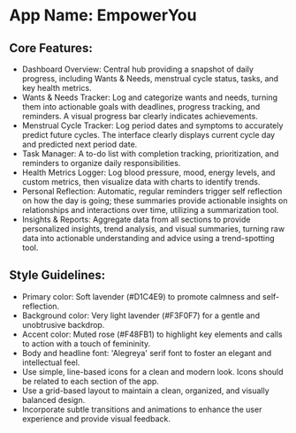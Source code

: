 # **App Name**: EmpowerYou

## Core Features:

- Dashboard Overview: Central hub providing a snapshot of daily progress, including Wants & Needs, menstrual cycle status, tasks, and key health metrics.
- Wants & Needs Tracker: Log and categorize wants and needs, turning them into actionable goals with deadlines, progress tracking, and reminders. A visual progress bar clearly indicates achievements.
- Menstrual Cycle Tracker: Log period dates and symptoms to accurately predict future cycles. The interface clearly displays current cycle day and predicted next period date.
- Task Manager: A to-do list with completion tracking, prioritization, and reminders to organize daily responsibilities.
- Health Metrics Logger: Log blood pressure, mood, energy levels, and custom metrics, then visualize data with charts to identify trends.
- Personal Reflection: Automatic, regular reminders trigger self reflection on how the day is going; these summaries provide actionable insights on relationships and interactions over time, utilizing a summarization tool.
- Insights & Reports: Aggregate data from all sections to provide personalized insights, trend analysis, and visual summaries, turning raw data into actionable understanding and advice using a trend-spotting tool.

## Style Guidelines:

- Primary color: Soft lavender (#D1C4E9) to promote calmness and self-reflection.
- Background color: Very light lavender (#F3F0F7) for a gentle and unobtrusive backdrop.
- Accent color: Muted rose (#F48FB1) to highlight key elements and calls to action with a touch of femininity.
- Body and headline font: 'Alegreya' serif font to foster an elegant and intellectual feel.
- Use simple, line-based icons for a clean and modern look. Icons should be related to each section of the app.
- Use a grid-based layout to maintain a clean, organized, and visually balanced design.
- Incorporate subtle transitions and animations to enhance the user experience and provide visual feedback.